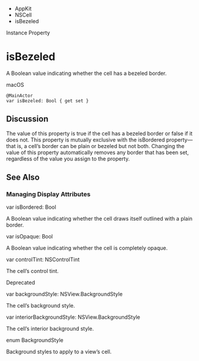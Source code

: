 

- AppKit
- NSCell
-  isBezeled 

Instance Property

# isBezeled

A Boolean value indicating whether the cell has a bezeled border.

macOS

``` source
@MainActor
var isBezeled: Bool { get set }
```

## Discussion

The value of this property is true if the cell has a bezeled border or false if it does not. This property is mutually exclusive with the isBordered property—that is, a cell’s border can be plain or bezeled but not both. Changing the value of this property automatically removes any border that has been set, regardless of the value you assign to the property.

## See Also

### Managing Display Attributes

var isBordered: Bool

A Boolean value indicating whether the cell draws itself outlined with a plain border.

var isOpaque: Bool

A Boolean value indicating whether the cell is completely opaque.

var controlTint: NSControlTint

The cell’s control tint.

Deprecated

var backgroundStyle: NSView.BackgroundStyle

The cell’s background style.

var interiorBackgroundStyle: NSView.BackgroundStyle

The cell’s interior background style.

enum BackgroundStyle

Background styles to apply to a view’s cell.

